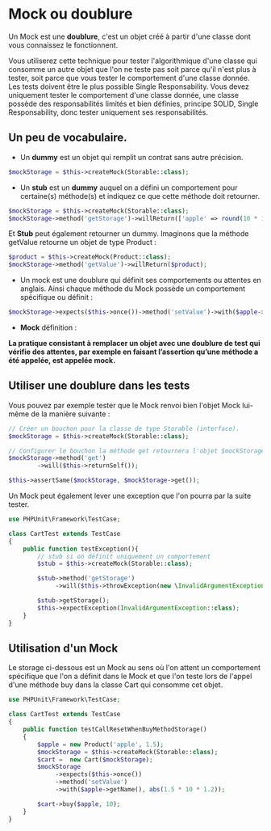 # Mock ou doublure

Un Mock est une **doublure**, c'est un objet créé à partir d'une classe dont vous connaissez le fonctionnent.

Vous utiliserez cette technique pour tester l'algorithmique d'une classe qui consomme un autre objet que l'on ne teste pas soit parce qu'il n'est plus à tester, soit parce que vous tester le comportement d'une classe donnée. Les tests doivent être le plus possible Single Responsability. Vous devez uniquement tester le comportement d'une classe donnée, une classe possède des responsabilités limités et bien définies, principe SOLID, Single Responsability, donc tester uniquement ses responsabilités.

## Un peu de vocabulaire.

- Un **dummy** est un objet qui remplit un contrat sans autre précision.

```php
$mockStorage = $this->createMock(Storable::class);
```

- Un **stub** est un **dummy** auquel on a défini un comportement pour certaine(s) méthode(s) et indiquez ce que cette méthode doit retourner.

```php
$mockStorage = $this->createMock(Storable::class);
$mockStorage->method('getStorage')->willReturn(['apple' => round(10 * 1.5 * 1.2, 2)]);
```

Et **Stub** peut également retourner un dummy. Imaginons que la méthode getValue retourne un objet de type Product :

```php
$product = $this->createMock(Product::class);
$mockStorage->method('getValue')->willReturn($product);
```

- Un mock est une doublure qui définit ses comportements ou attentes en anglais. Ainsi chaque méthode du Mock possède un comportement spécifique ou définit :

```php
$mockStorage->expects($this->once())->method('setValue')->with($apple->getName(), abs(1.5 * 10 * 1.2));
```

- **Mock** définition :

**La pratique consistant à remplacer un objet avec une doublure de test qui vérifie des attentes, par exemple en faisant l’assertion qu’une méthode a été appelée, est appelée mock.**

## Utiliser une doublure dans les tests 

Vous pouvez par exemple tester que le Mock renvoi bien l'objet Mock lui-même de la manière suivante :

```php
// Créer un bouchon pour la classe de type Storable (interface).
$mockStorage = $this->createMock(Storable::class);

// Configurer le bouchon la méthode get retournera l'objet $mockStorage lui-même
$mockStorage->method('get')
        ->will($this->returnSelf());

$this->assertSame($mockStorage, $mockStorage->get());
```

Un Mock peut également lever une exception que l'on pourra par la suite tester.

```php
use PHPUnit\Framework\TestCase;

class CartTest extends TestCase
{
    public function testException(){
        // stub si on définit uniquement un comportement
        $stub = $this->createMock(Storable::class);

        $stub->method('getStorage')
             ->will($this->throwException(new \InvalidArgumentException));

        $stub->getStorage();
        $this->expectException(InvalidArgumentException::class);
    }
}
```

## Utilisation d'un Mock 

Le storage ci-dessous est un Mock au sens où l'on attent un comportement spécifique que l'on a définit dans le Mock et que l'on teste lors de l'appel d'une méthode buy dans la classe Cart qui consomme cet objet.

```php
use PHPUnit\Framework\TestCase;

class CartTest extends TestCase
{
    public function testCallResetWhenBuyMethodStorage()
    {
        $apple = new Product('apple', 1.5);
        $mockStorage = $this->createMock(Storable::class);
        $cart =  new Cart($mockStorage);
        $mockStorage
             ->expects($this->once())
             ->method('setValue')
             ->with($apple->getName(), abs(1.5 * 10 * 1.2));

        $cart->buy($apple, 10);
    }
}
```